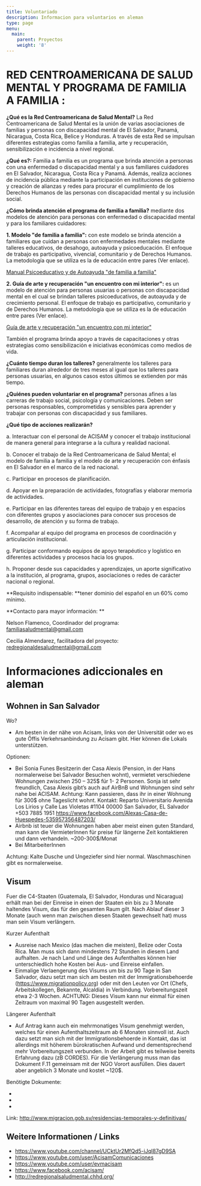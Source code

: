 ```yaml
---
title: Voluntariado
description: Informacion para voluntarios en aleman
type: page
menu:
  main:
    parent: Proyectos
    weight: '8'
---
```

# RED CENTROAMERICANA DE SALUD MENTAL Y PROGRAMA DE FAMILIA A FAMILIA :

**¿Qué es la Red Centroamericana de Salud Mental?** La Red Centroamericana de Salud Mental es la unión de varias asociaciones de familias y personas con discapacidad mental de El Salvador, Panamá, Nicaragua, Costa Rica, Belice y Honduras. A través de esta Red se impulsan diferentes estrategias como familia a familia, arte y recuperación, sensibilización e incidencia a nivel regional. 

**¿Qué es?:** Familia a familia es un programa que brinda atención a personas con una enfermedad o discapacidad mental y a sus familiares cuidadores en El Salvador, Nicaragua, Costa Rica y Panamá. Además, realiza acciones de incidencia pública mediante la participación en instituciones de gobierno y creación de alianzas y redes para procurar el cumplimiento de los Derechos Humanos de las personas con discapacidad mental y su inclusión social.



**¿Cómo brinda atención el programa de familia a familia?** mediante dos modelos de atención para personas con enfermedad o discapacidad mental y para los familiares cuidadores: 

**1. Modelo "de familia a familia":** con este modelo se brinda atención a familiares que cuidan a personas con enfermedades mentales mediante talleres educativos, de desahogo, autoayuda y psicoeducación. El enfoque de trabajo es participativo, vivencial, comunitario y de Derechos Humanos. La metodología que se utiliza es la de educación entre pares (Ver enlace).

[Manual Psicoeducativo y de Autoayuda "de familia a familia"](<http://redregionalsaludmental.chhd.org/wp-content/uploads/2018/04/Presentaci%C3%B3n-Manual-Familia-2014.pdf >)

**2. Guía de arte y recuperación "un encuentro con mi interior":** es un modelo de atención para personas usuarias o personas con discapacidad mental en el cual se brindan talleres psicoeducativos, de autoayuda y de crecimiento personal. El enfoque de trabajo es participativo, comunitario y de Derechos Humanos. La metodología que se utiliza es la de educación entre pares (Ver enlace).

 [Guía de arte y recuperación "un encuentro con mi interior"](http://redregionalsaludmental.chhd.org/wp-content/uploads/2018/02/Presentacion-arte-modif.pdf)

También el programa brinda apoyo a través de capacitaciones y otras estrategias como sensibilización e iniciativas económicas como medios de vida. 

**¿Cuánto tiempo duran los talleres?** generalmente los talleres para familiares duran alrededor de tres meses al igual que los talleres para personas usuarias, en algunos casos estos últimos se extienden por más tiempo.

**¿Quiénes pueden voluntariar en el programa?** personas afines a las carreras de trabajo social, psicología y comunicaciones. Deben ser personas responsables, comprometidas y sensibles para aprender y trabajar con personas con discapacidad y sus familiares.

**¿Qué tipo de acciones realizarán?**

a.	Interactuar con el personal de ACISAM y conocer el trabajo institucional de manera general para integrarse a la cultura y realidad nacional.  

b.	Conocer el trabajo de la Red Centroamericana de Salud Mental; el modelo de familia a familia y el modelo de arte y recuperación con énfasis en El Salvador en el marco de la red nacional.

c.   Participar en procesos de planificación.

d.	Apoyar en la preparación de actividades, fotografías y elaborar memoria de actividades. 

e.	Participar en las diferentes tareas del equipo de trabajo y en espacios con diferentes grupos y asociaciones para conocer sus procesos de desarrollo, de atención y su forma de trabajo. 

f.	Acompañar al equipo del programa en procesos de coordinación y articulación institucional.    

g.	Participar conformando equipos de apoyo terapéutico y logístico en diferentes actividades y procesos hacia los grupos.

h.	Proponer desde sus capacidades y aprendizajes, un aporte significativo a la institución, al programa, grupos, asociaciones o redes de carácter nacional o regional.

**Requisito indispensable: **tener dominio del español en un 60% como mínimo.

**Contacto para mayor información: **

Nelson Flamenco, Coordinador del programa: familiasaludmental@gmail.com

Cecilia Almendarez, facilitadora del proyecto: redregionaldesaludmental@gmail.com







# Informaciones adiccionales en aleman

## Wohnen in San Salvador

Wo?

* Am besten in der nähe von Acisam, links von der Universität oder wo es gute Öffis Verkehrsanbindung zu Acisam gibt. Hier können die Lokals unterstützen.

Optionen:                                                                                                                

* Bei Sonia Funes
  Besitzerin der Casa Alexis (Pension, in der Hans normalerweise bei Salvador Besuchen wohnt), vermietet verschiedene Wohnungen zwischen 250 – 325$ für 1- 2 Personen. Sonja ist sehr freundlich, Casa Alexis gibt’s auch auf AirBnB und Wohnungen sind sehr nahe bei ACISAM. 
  Achtung: Kann passieren, dass ihr in einer Wohnung für 300$ ohne Tageslicht wohnt.
  Kontakt:
  Reparto Universitario Avenida Los Lirios y Calle Las Violetas #1104
  00000 San Salvador, EL Salvador
  +503 7885 1951
  <https://www.facebook.com/Alexas-Casa-de-Huespedes-535957356487203/>
* Airbnb ist teuer die Wohnungen haben aber meist einen guten Standard, man kann die VermieterInnen für preise für längerne Zeit kontaktieren und dann verhandeln. ~200-300$/Monat
* Bei MitarbeiterInnen

Achtung: Kalte Dusche und Ungeziefer sind hier normal. Waschmaschinen gibt es normalerweise. 

## Visum

Fuer die C4-Staaten (Guatemala, El Salvador, Honduras und Nicaragua) erhält man bei der Einreise in einen der Staaten ein bis zu 3 Monate haltendes Visum, das für den gesamten Raum gilt. Nach Ablauf dieser 3 Monate (auch wenn man zwischen diesen Staaten gewechselt hat) muss man sein Visum verlängern.  

Kurzer Aufenthalt

* Ausreise nach Mexico (das machen die meisten), Belize oder Costa Rica. Man muss sich dann mindestens 72 Stunden in diesem Land aufhalten. Je nach Land und Länge des Aufenthaltes können hier unterschiedlich hohe Kosten bei Aus- und Einreise einfallen. 
* Einmalige Verlaengerung des Visums um bis zu 90 Tage in San Salvador, dazu setzt man sich am besten mit der Immigrationsbehoerde (https://www.migrationpolicy.org) oder mit den Leuten vor Ort (Chefs, Arbeitskollegen, Bekannte, Alcaldia) in Verbindung. Vorbereitungszeit etwa 2-3 Wochen. ACHTUNG: Dieses Visum kann nur einmal für einen Zeitraum von maximal 90 Tagen ausgestellt werden. 

Längerer Aufenthalt

* Auf Antrag kann auch ein mehrmonatiges Visum genehmigt werden, welches für einen Aufenthaltszeitraum ab 6 Monaten sinnvoll ist. Auch dazu setzt man sich mit der Immigrationsbehoerde in Kontakt, das ist allerdings mit höherem bürokratischen Aufwand und dementsprechend mehr Vorbereitungszeit verbunden. In der Arbeit gibt es teilweise bereits Erfahrung dazu (zB CORDES). Für die Verlängerung muss man das Dokument F.11 gemeinsam mit der NGO Vorort ausfüllen. Dies dauert aber angeblich 3 Monate und kostet ~120$. 

Benötigte Dokumente:

* 
* 
* 

Link:  http://www.migracion.gob.sv/residencias-temporales-y-definitivas/ 

## Weitere Informationen / Links

* [https://www.youtube.com/channel/UCktUr2MfQd5-iJql87gD9SA ](<    https://www.youtube.com/channel/UCktUr2MfQd5-iJql87gD9SA >)
* [https://www.youtube.com/user/AcisamComunicaciones ](<    https://www.youtube.com/user/AcisamComunicaciones >)
* <https://www.youtube.com/user/evmacisam>
* <https://www.facebook.com/acisam/>
* <http://redregionalsaludmental.chhd.org/>

